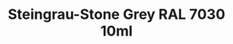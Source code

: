 ---
layout: product
title: "Steingrau-Stone Grey RAL 7030 10ml"
price: "330" 
desc: "Acrylic Laquer 10mL"
img_path: "/assets/img/RC213.webp"
brand: "AK "
available: true
special_offer: false
new: false
soon: false
cat: "020000"
subcat: "020200"
subsubcat: "020201"
sifra: "RC213"
popular: false
---
